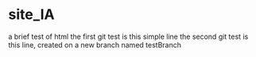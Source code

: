 # site_IA
a brief test of html
the first git test is this simple line
the second git test is this line, created on a new branch named testBranch
